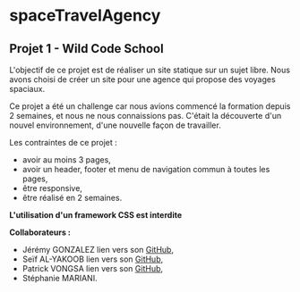 # spaceTravelAgency

## Projet 1 - Wild Code School

L'objectif de ce projet est de réaliser un site statique sur un sujet libre. Nous avons choisi de créer un site pour une agence qui propose des voyages spaciaux.

Ce projet a été un challenge car nous avions commencé la formation depuis 2 semaines, et nous ne nous connaissions pas. C'était la découverte d'un nouvel environnement, d'une nouvelle façon de travailler.

Les contraintes de ce projet :
- avoir au moins 3 pages,
- avoir un header, footer et menu de navigation commun à toutes les pages,
- être responsive,
- être réalisé en 2 semaines.

**L'utilisation d'un framework CSS est interdite**

**Collaborateurs :**
- Jérémy GONZALEZ lien vers son [GitHub](https://github.com/JeremyToulouse "Profil de Jérémy GONZALEZ"),  
- Seïf AL-YAKOOB lien vers son [GitHub](https://github.com/seif-31 "Profil de Seïf AL-YAKOOB"), 
- Patrick VONGSA lien vers son [GitHub](https://github.com/PatrickVongsa "Profil de Patrick VONGSA"), 
- Stéphanie MARIANI.

